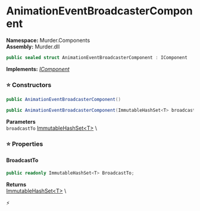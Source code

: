# AnimationEventBroadcasterComponent

**Namespace:** Murder.Components \
**Assembly:** Murder.dll

```csharp
public sealed struct AnimationEventBroadcasterComponent : IComponent
```

**Implements:** _[IComponent](../../Bang/Components/IComponent.html)_

### ⭐ Constructors
```csharp
public AnimationEventBroadcasterComponent()
```

```csharp
public AnimationEventBroadcasterComponent(ImmutableHashSet<T> broadcastTo)
```

**Parameters** \
`broadcastTo` [ImmutableHashSet\<T\>](https://learn.microsoft.com/en-us/dotnet/api/System.Collections.Immutable.ImmutableHashSet-1?view=net-7.0) \

### ⭐ Properties
#### BroadcastTo
```csharp
public readonly ImmutableHashSet<T> BroadcastTo;
```

**Returns** \
[ImmutableHashSet\<T\>](https://learn.microsoft.com/en-us/dotnet/api/System.Collections.Immutable.ImmutableHashSet-1?view=net-7.0) \


⚡
